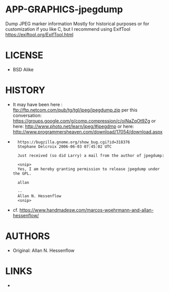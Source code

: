 # APP-GRAPHICS-jpegdump
Dump JPEG marker information
Mostly for historical purposes or for customization if you like C, but I recommend using ExifTool https://exiftool.org/ExifTool.html


LICENSE
===============
* BSD Alike

HISTORY
===============
* It may have been here : ftp://ftp.netcom.com/pub/tg/tgl/jpeg/jpegdump.zip per this conversation: https://groups.google.com/g/comp.compression/c/oiNaZqOt9Zg or here: http://www.photo.net/learn/jpeg/#jpegdmp or here: http://www.programmersheaven.com/download/17054/download.aspx

*       https://bugzilla.gnome.org/show_bug.cgi?id=318376
        Stephane Delcroix 2006-06-03 07:45:02 UTC

        Just received (so did Larry) a mail from the author of jpegdump:

        <snip>
        Yes, I am hereby granting permission to release jpegdump under the GPL.

        allan

        -- 
        Allan N. Hessenflow      
        <snip>
    
*    cf. https://www.handmadesw.com/marcos-woehrmann-and-allan-hessenflow/

 
AUTHORS
===============
* Original: Allan N. Hessenflow

LINKS
===============
* 

